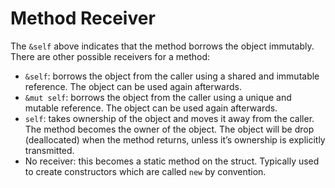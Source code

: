 # Method Receiver

The `&self` above indicates that the method borrows the object immutably. There
are other possible receivers for a method:

* `&self`: borrows the object from the caller using a shared and immutable
  reference. The object can be used again afterwards.
* `&mut self`: borrows the object from the caller using a unique and mutable
  reference. The object can be used again afterwards.
* `self`: takes ownership of the object and moves it away from the caller. The
  method becomes the owner of the object. The object will be drop (deallocated)
  when the method returns, unless it’s ownership is explicitly
  transmitted.
* No receiver: this becomes a static method on the struct. Typically used to
  create constructors which are called `new` by convention.
